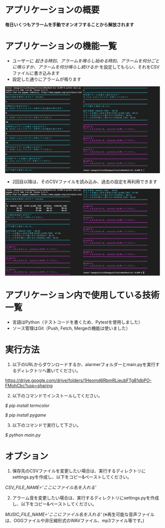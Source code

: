 # アプリケーションの概要

__毎日いくつもアラームを手動でオンオフすることから解放されます__

# アプリケーションの機能一覧

* ユーザーに _起きる時刻_、_アラームを鳴らし始める時刻_、_アラームを何分ごとに鳴らすか_、_アラームを何分鳴らし続けるか_ を設定してもらい、それをCSVファイルに書き込みます
* 設定した通りにアラームが鳴ります

![Alt text](/alarmer/documents/sample.JPG)

* 2回目以降は、そのCSVファイルを読み込み、過去の設定を再利用できます

![Alt text](/alarmer/documents/sample2.JPG)

# アプリケーション内で使用している技術一覧
* 言語はPython（テストコードを書くため、Pytestを使用しました）
* ソース管理はGit（Push, Fetch, Mergeの機能は使いました）

# 実行方法
1. 以下のURLからダウンロードするか、alarmerフォルダーとmain.pyを実行するディレクトリへ置いてください。

<https://drive.google.com/drive/folders/1Heomd6RbmRLieubFTgB1dbPO-FMohCbc?usp=sharing>

2. 以下のコマンドでインストールしてください。

_$ pip install termcolor_

_$ pip install pygame_

3. 以下のコマンドで実行して下さい。

_$ python main.py_

# オプション

1. 保存先のCSVファイルを変更したい場合は、実行するディレクトリにsettings.pyを作成し、以下をコピー&ペーストしてください。

_CSV_FILE_NAME='ここにファイル名を入れる'_

2. アラーム音を変更したい場合は、実行するディレクトリにsettings.pyを作成し、以下をコピー&ペーストしてください。

_MUSIC_FILE_NAME='ここにファイル名を入れる'_ (※再生可能な音声ファイルは、OGGファイルや非圧縮形式のWAVファイル、mp3ファイル等です。)
